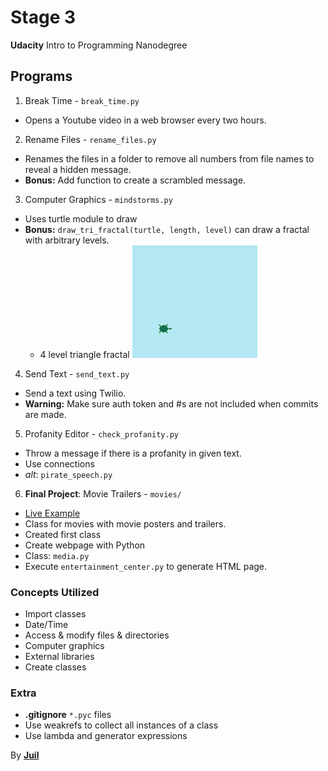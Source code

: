 # Stage 3
**Udacity** Intro to Programming Nanodegree

## Programs
1. Break Time - `break_time.py`
  - Opens a Youtube video in a web browser every two hours.
2. Rename Files - `rename_files.py`
  - Renames the files in a folder to remove all numbers from file names to reveal a hidden message.
  - **Bonus:** Add function to create a scrambled message.
3. Computer Graphics - `mindstorms.py`
  - Uses turtle module to draw
  - **Bonus:** `draw_tri_fractal(turtle, length, level)` can draw a fractal with arbitrary levels.
    - 4 level triangle fractal
    ![4 level fractal](images/4level-fractal.gif)
4. Send Text - `send_text.py`
  - Send a text using Twilio.
  - **Warning:** Make sure auth token and #s are not included when commits are made.
5. Profanity Editor - `check_profanity.py`
  - Throw a message if there is a profanity in given text.
  - Use connections
  - *alt*: `pirate_speech.py`
6. **Final Project**: Movie Trailers - `movies/`
  - [Live Example](https://juil-nano-introtoprogramming.github.io/project03/)
  - Class for movies with movie posters and trailers.
  - Created first class
  - Create webpage with Python
  - Class: `media.py`
  - Execute `entertainment_center.py` to generate HTML page.

### Concepts Utilized
- Import classes
- Date/Time
- Access & modify files & directories
- Computer graphics
- External libraries
- Create classes

### Extra
- **.gitignore** `*.pyc` files
- Use weakrefs to collect all instances of a class
- Use lambda and generator expressions

By [**Juil**](http://juil.me)
